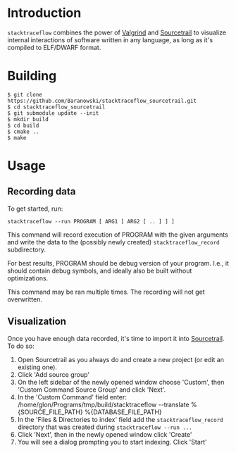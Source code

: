 # Introduction

`stacktraceflow` combines the power of [Valgrind](https://valgrind.org/) and
[Sourcetrail](https://www.sourcetrail.com/) to visualize internal interactions
of software written in any language, as long as it's compiled to ELF/DWARF
format.

# Building

```
$ git clone https://github.com/Baranowski/stacktraceflow_sourcetrail.git
$ cd stacktraceflow_sourcetrail
$ git submodule update --init
$ mkdir build
$ cd build
$ cmake ..
$ make
```

# Usage

## Recording data

To get started, run:

    stacktraceflow --run PROGRAM [ ARG1 [ ARG2 [ .. ] ] ]

This command will record execution of PROGRAM with the given arguments and
write the data to the (possibly newly created) `stacktraceflow_record`
subdirectory.

For best results, PROGRAM should be debug version of your program. I.e., it
should contain debug symbols, and ideally also be built without
optimizations.

This command may be ran multiple times. The recording will not get overwritten.

## Visualization

Once you have enough data recorded, it's time to import it into
[Sourcetrail](https://github.com/CoatiSoftware/Sourcetrail/releases). To do so:

1. Open Sourcetrail as you always do and create a new project (or edit an
   existing one).
2. Click 'Add source group'
3. On the left sidebar of the newly opened window choose 'Custom', then
   'Custom Command Source Group' and click 'Next'.
4. In the 'Custom Command' field enter:
    /home/glon/Programs/tmp/build/stacktraceflow --translate %{SOURCE_FILE_PATH} %{DATABASE_FILE_PATH}
5. In the 'Files & Directories to index' field add the `stacktraceflow_record`
   directory that was created during `stacktraceflow --run ...`
6. Click 'Next', then in the newly opened window click 'Create'
7. You will see a dialog prompting you to start indexing. Click 'Start'

